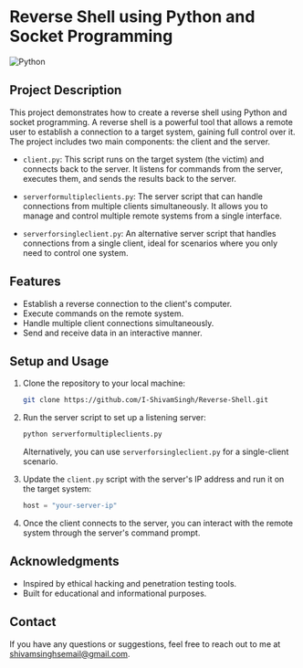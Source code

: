 # Reverse Shell using Python and Socket Programming

![Python](https://img.shields.io/badge/Python-3.7%2B-blue)

## Project Description

This project demonstrates how to create a reverse shell using Python and socket programming. A reverse shell is a powerful tool that allows a remote user to establish a connection to a target system, gaining full control over it. The project includes two main components: the client and the server.

- `client.py`: This script runs on the target system (the victim) and connects back to the server. It listens for commands from the server, executes them, and sends the results back to the server.

- `serverformultipleclients.py`: The server script that can handle connections from multiple clients simultaneously. It allows you to manage and control multiple remote systems from a single interface.

- `serverforsingleclient.py`: An alternative server script that handles connections from a single client, ideal for scenarios where you only need to control one system.

## Features

- Establish a reverse connection to the client's computer.
- Execute commands on the remote system.
- Handle multiple client connections simultaneously.
- Send and receive data in an interactive manner.

## Setup and Usage

1. Clone the repository to your local machine:

   ```bash
   git clone https://github.com/I-ShivamSingh/Reverse-Shell.git
   ```

2. Run the server script to set up a listening server:

   ```bash
   python serverformultipleclients.py
   ```

   Alternatively, you can use `serverforsingleclient.py` for a single-client scenario.

3. Update the `client.py` script with the server's IP address and run it on the target system:

   ```python
   host = "your-server-ip"
   ```

4. Once the client connects to the server, you can interact with the remote system through the server's command prompt.


## Acknowledgments

- Inspired by ethical hacking and penetration testing tools.
- Built for educational and informational purposes.

## Contact

If you have any questions or suggestions, feel free to reach out to me at [shivamsinghsemail@gmail.com](mailto:shivamsinghsemail@gmail.com).
